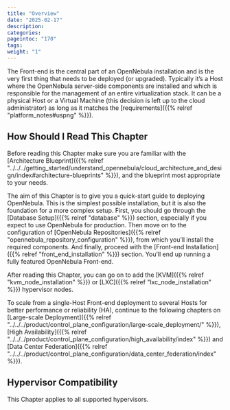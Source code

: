 ```yaml
---
title: "Overview"
date: "2025-02-17"
description:
categories:
pageintoc: "170"
tags:
weight: "1"
---
```


<a id="opennebula-installation-overview"></a>

<!--# Overview -->

The Front-end is the central part of an OpenNebula installation and is the very first thing that needs to be deployed (or upgraded). Typically it’s a Host where the OpenNebula server-side components are installed and which is responsible for the management of an entire virtualization stack. It can be a physical Host or a Virtual Machine (this decision is left up to the cloud administrator) as long as it matches the [requirements]({{% relref "platform_notes#uspng" %}}).

## How Should I Read This Chapter

Before reading this Chapter make sure you are familiar with the [Architecture Blueprint]({{% relref "../../../getting_started/understand_opennebula/cloud_architecture_and_design/index#architecture-blueprints" %}}), and the blueprint most appropriate to your needs.

The aim of this Chapter is to give you a quick-start guide to deploying OpenNebula. This is the simplest possible installation, but it is also the foundation for a more complex setup. First, you should go through the [Database Setup]({{% relref "database" %}}) section, especially if you expect to use OpenNebula for production. Then move on to the configuration of [OpenNebula Repositories]({{% relref "opennebula_repository_configuration" %}}), from which you’ll install the required components. And finally, proceed with the [Front-end Installation]({{% relref "front_end_installation" %}}) section. You’ll end up running a fully featured OpenNebula Front-end.

After reading this Chapter, you can go on to add the [KVM]({{% relref "kvm_node_installation" %}}) or [LXC]({{% relref "lxc_node_installation" %}}) hypervisor nodes.

To scale from a single-Host Front-end deployment to several Hosts for better performance or reliability (HA), continue to the following chapters on [Large-scale Deployment]({{% relref "../../../product/control_plane_configuration/large-scale_deployment/" %}}), [High Availability]({{% relref "../../../product/control_plane_configuration/high_availability/index" %}}) and [Data Center Federation]({{% relref "../../../product/control_plane_configuration/data_center_federation/index" %}}).

## Hypervisor Compatibility

This Chapter applies to all supported hypervisors.
